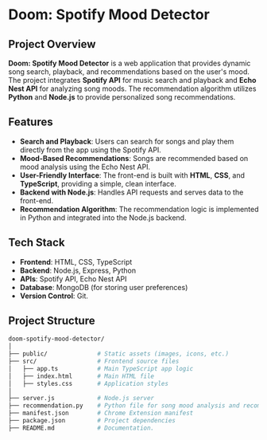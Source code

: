 # Doom: Spotify Mood Detector

## Project Overview
**Doom: Spotify Mood Detector** is a web application that provides dynamic song search, playback, and recommendations based on the user's mood. The project integrates **Spotify API** for music search and playback and **Echo Nest API** for analyzing song moods. The recommendation algorithm utilizes **Python** and **Node.js** to provide personalized song recommendations.

## Features
- **Search and Playback**: Users can search for songs and play them directly from the app using the Spotify API.
- **Mood-Based Recommendations**: Songs are recommended based on mood analysis using the Echo Nest API.
- **User-Friendly Interface**: The front-end is built with **HTML**, **CSS**, and **TypeScript**, providing a simple, clean interface.
- **Backend with Node.js**: Handles API requests and serves data to the front-end.
- **Recommendation Algorithm**: The recommendation logic is implemented in Python and integrated into the Node.js backend.

## Tech Stack
- **Frontend**: HTML, CSS, TypeScript
- **Backend**: Node.js, Express, Python
- **APIs**: Spotify API, Echo Nest API
- **Database**: MongoDB (for storing user preferences)
- **Version Control**: Git.

## Project Structure
```bash
doom-spotify-mood-detector/
│
├── public/              # Static assets (images, icons, etc.)
├── src/                 # Frontend source files
│   ├── app.ts           # Main TypeScript app logic
│   ├── index.html       # Main HTML file
│   ├── styles.css       # Application styles
│
├── server.js            # Node.js server
├── recommendation.py    # Python file for song mood analysis and recommendation
├── manifest.json        # Chrome Extension manifest
├── package.json         # Project dependencies
├── README.md            # Documentation.
